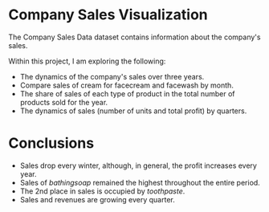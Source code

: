 # Company Sales Visualization

The Company Sales Data dataset contains information about the company's sales. 

Within this project, I am exploring the following:
* The dynamics of the company's sales over three years. 
* Compare sales of cream for facecream and facewash by month.
* The share of sales of each type of product in the total number of products sold for the year.
* The dynamics of sales (number of units and total profit) by quarters.

# Conclusions
* Sales drop every winter, although, in general, the profit increases every year.
* Sales of *bathingsoap* remained the highest throughout the entire period. 
* The 2nd place in sales is occupied by *toothpaste*.
* Sales and revenues are growing every quarter.
